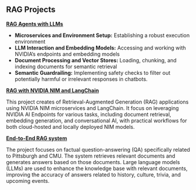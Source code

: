 ## RAG Projects


**[RAG Agents with LLMs](./RAG%20Agents%20with%20LLMs)**

- **Microservices and Environment Setup:** Establishing a robust execution environment 
- **LLM Interaction and Embedding Models:** Accessing and working with NVIDIA’s endpoints and embedding models   
- **Document Processing and Vector Stores:** Loading, chunking, and indexing documents for semantic retrieval  
- **Semantic Guardrailing:** Implementing safety checks to filter out potentially harmful or irrelevant responses in chatbots. 


**[RAG with NVIDIA NIM and LangChain](./RAG%20with%20Langchain%20NVIDIA%20NIM)**

This project creates of Retrieval-Augmented Generation (RAG) applications using NVIDIA NIM microservices and LangChain. 
It focus on leveraging NVIDIA AI Endpoints for various tasks, including document retrieval, embedding generation, 
and conversational AI, with practical workflows for both cloud-hosted and locally deployed NIM models.

**[End-to-End RAG system](./End-to-End%20RAG%20system)**

The project focuses on factual question-answering (QA) specifically related to Pittsburgh and CMU. 
The system retrieves relevant documents and generates answers based on those documents. 
Large language models (LLMs) are used to enhance the knowledge base with relevant documents, 
improving the accuracy of answers related to history, culture, trivia, and upcoming events.
